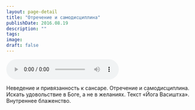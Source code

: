```yaml
---
layout: page-detail
title: "Отречение и самодисциплина"
publishDate: 2016.08.19
description: ""
tags:
image:
draft: false
---
```


<audio title="2016.08.19 - Отречение и самодисциплина.mp3" src="https://filer-api.advayta.org/v1.0/public/files/74969" controls=""></audio>

 Неведение и привязанность к сансаре. Отречение и самодисциплина. Искать удовольствие в Боге, а не в желаниях. Текст «Йога Васиштха». Внутреннее блаженство. 

  
